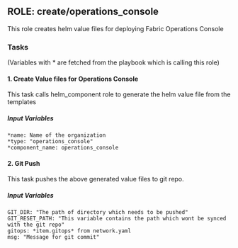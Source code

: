 [//]: # (##############################################################################################)
[//]: # (Copyright Accenture. All Rights Reserved.)
[//]: # (SPDX-License-Identifier: Apache-2.0)
[//]: # (##############################################################################################)

## ROLE: create/operations_console
 This role creates helm value files for deploying Fabric Operations Console

### Tasks
(Variables with * are fetched from the playbook which is calling this role)
#### 1. Create Value files for Operations Console
This task calls helm_component role to generate the helm value file from the templates
##### Input Variables
    *name: Name of the organization
    *type: "operations_console"
    *component_name: operations_console

#### 2. Git Push
This task pushes the above generated value files to git repo.
##### Input Variables
    GIT_DIR: "The path of directory which needs to be pushed"    
    GIT_RESET_PATH: "This variable contains the path which wont be synced with the git repo"
    gitops: *item.gitops* from network.yaml
    msg: "Message for git commit"
